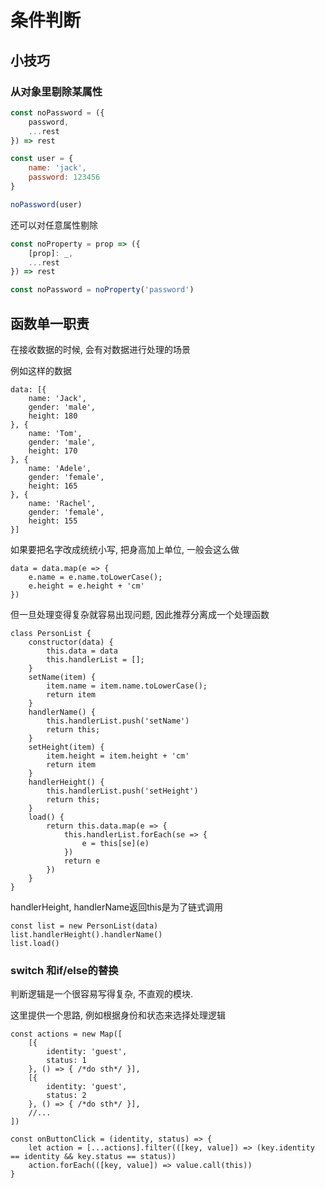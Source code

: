 # 条件判断

## 小技巧

### 从对象里剔除某属性

```js
const noPassword = ({
    password,
    ...rest
}) => rest

const user = {
    name: 'jack',
    password: 123456
}

noPassword(user)
```

还可以对任意属性剔除

```js
const noProperty = prop => ({
    [prop]: _,
    ...rest
}) => rest

const noPassword = noProperty('password')
```

## 函数单一职责

在接收数据的时候, 会有对数据进行处理的场景

例如这样的数据

    data: [{
        name: 'Jack',
        gender: 'male',
        height: 180
    }, {
        name: 'Tom',
        gender: 'male',
        height: 170
    }, {
        name: 'Adele',
        gender: 'female',
        height: 165
    }, {
        name: 'Rachel',
        gender: 'female',
        height: 155
    }]

如果要把名字改成统统小写, 把身高加上单位, 一般会这么做

    data = data.map(e => {
        e.name = e.name.toLowerCase();
        e.height = e.height + 'cm'
    })

但一旦处理变得复杂就容易出现问题, 因此推荐分离成一个处理函数

    class PersonList {
        constructor(data) {
            this.data = data
            this.handlerList = [];
        }
        setName(item) {
            item.name = item.name.toLowerCase();
            return item
        }
        handlerName() {
            this.handlerList.push('setName')
            return this;
        }
        setHeight(item) {
            item.height = item.height + 'cm'
            return item
        }
        handlerHeight() {
            this.handlerList.push('setHeight')
            return this;
        }
        load() {
            return this.data.map(e => {
                this.handlerList.forEach(se => {
                    e = this[se](e)
                })
                return e
            })
        }
    }

handlerHeight, handlerName返回this是为了链式调用

    const list = new PersonList(data)
    list.handlerHeight().handlerName()
    list.load()

### switch 和if/else的替换 

判断逻辑是一个很容易写得复杂, 不直观的模块.

这里提供一个思路, 例如根据身份和状态来选择处理逻辑

    const actions = new Map([
        [{
            identity: 'guest',
            status: 1
        }, () => { /*do sth*/ }],
        [{
            identity: 'guest',
            status: 2
        }, () => { /*do sth*/ }],
        //...
    ])

    const onButtonClick = (identity, status) => {
        let action = [...actions].filter(([key, value]) => (key.identity == identity && key.status == status))
        action.forEach(([key, value]) => value.call(this))
    }

